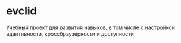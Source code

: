 # evclid

Учебный проект для развития навыков, в том числе с настройкой адаптивности, кроссбраузерности и доступности
